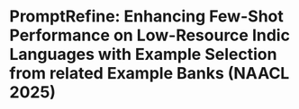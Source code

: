 # PromptRefine: Enhancing Few-Shot Performance on Low-Resource Indic Languages with Example Selection from related Example Banks (NAACL 2025)
